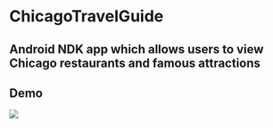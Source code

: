 # ChicagoTravelGuide
## Android NDK app which allows users to view Chicago restaurants and famous attractions

## Demo

![](./ChicagoTravelGuide15.gif)
